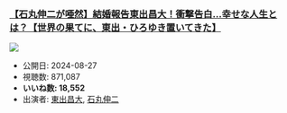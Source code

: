 ### [【石丸伸二が唖然】結婚報告東出昌大！衝撃告白…幸せな人生とは？【世界の果てに、東出・ひろゆき置いてきた】](https://www.youtube.com/watch?v=8xFzx_lOouI)
[![](https://img.youtube.com/vi/8xFzx_lOouI/sddefault.jpg)](https://www.youtube.com/watch?v=8xFzx_lOouI)
-   公開日: 2024-08-27
-   視聴数: 871,087
-   **いいね数: 18,552**
-   出演者: [東出昌大](/rehacq_fan/people/東出昌大 "wikilink"), [石丸伸二](/rehacq_fan/people/石丸伸二 "wikilink")
